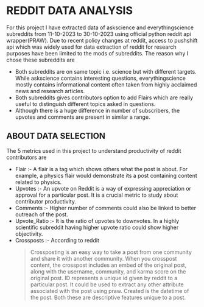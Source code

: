 # **REDDIT DATA ANALYSIS**

For this project I have extracted data of askscience and everythingscience subreddits from 11-10-2023 to 30-10-2023 using official python reddit api wrapper(PRAW). Due to recent policy changes at reddit, access to pushshift api which was widely used for data extraction of reddit for research purposes have been limited to the mods of subreddits.
The reason why I chose these subreddits are
- Both subreddits are on same topic i.e. science but with different targets. While askscience contains interesting questions, everythingscience mostly contains informational content often taken from highly acclaimed news and research articles.
- Both subreddits gives contributors option to add Flairs which are really useful to distinguish different topics asked in questions.
- Although there is a huge difference in number of subscribers, the upvotes and comments are present in similar a range.
## ABOUT DATA SELECTION
The 5 metrics used in this project to understand productivity of reddit contributors are
- Flair :- A flair is a tag which shows others what the post is about. For example, a physics flair would demonstrate its a post containing content related to physics. 
- Upvotes :- An upvote on Reddit is a way of expressing appreciation or approval for a particular post. It is a crucial metric to study about contributor productivity.
- Comments :- Higher number of comments could also be linked to better outreach of the post.
- Upvote_Ratio :- It is the ratio of upvotes to downvotes. In a highly scientific subreddit having higher upvote ratio could show higher objectivity.
- Crossposts :- According to reddit
  > Crossposting is an easy way to take a post from one community and share it with another community. When you crosspost content, the crosspost includes an embed of the original post, along with the username, community, and karma score on the original post.
ID represents a unique id given by reddit to a particular post. It could be used to extract any other attribute associated with the post using praw. Created is the datetime of the post. Both these are descriptive features unique to a post.
